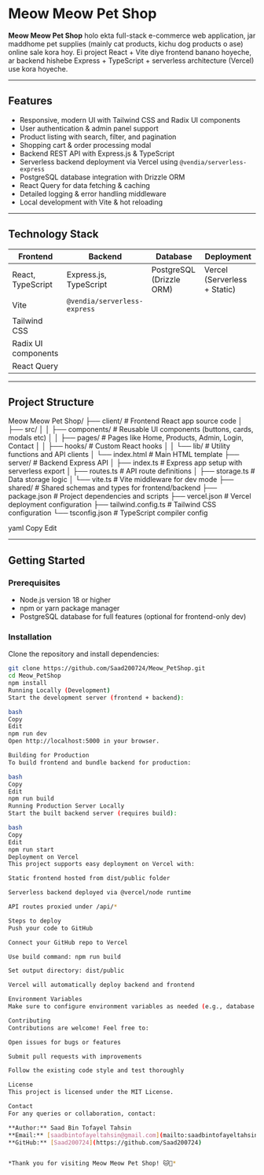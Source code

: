 # Meow Meow Pet Shop

**Meow Meow Pet Shop** holo ekta full-stack e-commerce web application, jar maddhome pet supplies (mainly cat products, kichu dog products o ase) online sale kora hoy. Ei project React + Vite diye frontend banano hoyeche, ar backend hishebe Express + TypeScript + serverless architecture (Vercel) use kora hoyeche.

---

## Features

- Responsive, modern UI with Tailwind CSS and Radix UI components  
- User authentication & admin panel support  
- Product listing with search, filter, and pagination  
- Shopping cart & order processing modal  
- Backend REST API with Express.js & TypeScript  
- Serverless backend deployment via Vercel using `@vendia/serverless-express`  
- PostgreSQL database integration with Drizzle ORM  
- React Query for data fetching & caching  
- Detailed logging & error handling middleware  
- Local development with Vite & hot reloading  

---

## Technology Stack

| Frontend                 | Backend                       | Database           | Deployment       |
|--------------------------|-------------------------------|--------------------|------------------|
| React, TypeScript        | Express.js, TypeScript         | PostgreSQL (Drizzle ORM) | Vercel (Serverless + Static) |
| Vite                     | `@vendia/serverless-express`  |                    |                  |
| Tailwind CSS             |                               |                    |                  |
| Radix UI components      |                               |                    |                  |
| React Query              |                               |                    |                  |

---

## Project Structure

Meow Meow Pet Shop/
├── client/ # Frontend React app source code
│ ├── src/
│ │ ├── components/ # Reusable UI components (buttons, cards, modals etc)
│ │ ├── pages/ # Pages like Home, Products, Admin, Login, Contact
│ │ ├── hooks/ # Custom React hooks
│ │ └── lib/ # Utility functions and API clients
│ └── index.html # Main HTML template
├── server/ # Backend Express API
│ ├── index.ts # Express app setup with serverless export
│ ├── routes.ts # API route definitions
│ ├── storage.ts # Data storage logic
│ └── vite.ts # Vite middleware for dev mode
├── shared/ # Shared schemas and types for frontend/backend
├── package.json # Project dependencies and scripts
├── vercel.json # Vercel deployment configuration
├── tailwind.config.ts # Tailwind CSS configuration
└── tsconfig.json # TypeScript compiler config

yaml
Copy
Edit

---

## Getting Started

### Prerequisites

- Node.js version 18 or higher  
- npm or yarn package manager  
- PostgreSQL database for full features (optional for frontend-only dev)  

### Installation

Clone the repository and install dependencies:

```bash
git clone https://github.com/Saad200724/Meow_PetShop.git
cd Meow_PetShop
npm install
Running Locally (Development)
Start the development server (frontend + backend):

bash
Copy
Edit
npm run dev
Open http://localhost:5000 in your browser.

Building for Production
To build frontend and bundle backend for production:

bash
Copy
Edit
npm run build
Running Production Server Locally
Start the built backend server (requires build):

bash
Copy
Edit
npm run start
Deployment on Vercel
This project supports easy deployment on Vercel with:

Static frontend hosted from dist/public folder

Serverless backend deployed via @vercel/node runtime

API routes proxied under /api/*

Steps to deploy
Push your code to GitHub

Connect your GitHub repo to Vercel

Use build command: npm run build

Set output directory: dist/public

Vercel will automatically deploy backend and frontend

Environment Variables
Make sure to configure environment variables as needed (e.g., database URLs, API keys) before running or deploying.

Contributing
Contributions are welcome! Feel free to:

Open issues for bugs or features

Submit pull requests with improvements

Follow the existing code style and test thoroughly

License
This project is licensed under the MIT License.

Contact
For any queries or collaboration, contact:

**Author:** Saad Bin Tofayel Tahsin
**Email:** [saadbintofayeltahsin@gmail.com](mailto:saadbintofayeltahsin@gmail.com)
**GitHub:** [Saad200724](https://github.com/Saad200724)


*Thank you for visiting Meow Meow Pet Shop! 🐱🐶*
